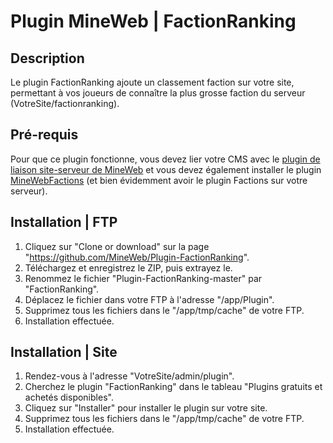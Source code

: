 # Plugin MineWeb | FactionRanking

## Description
Le plugin FactionRanking ajoute un classement faction sur votre site, permettant à vos joueurs de connaître la plus grosse faction du serveur (VotreSite/factionranking).

## Pré-requis

Pour que ce plugin fonctionne, vous devez lier votre CMS avec le [plugin de liaison site-serveur de MineWeb](https://github.com/MineWeb/ServerBridge) et vous devez également installer le plugin [MineWebFactions](https://github.com/MineWeb/BridgePlugin-MineWebFactions) (et bien évidemment avoir le plugin Factions sur votre serveur). 

## Installation | FTP
1. Cliquez sur "Clone or download" sur la page "https://github.com/MineWeb/Plugin-FactionRanking".
2. Téléchargez et enregistrez le ZIP, puis extrayez le.
3. Renommez le fichier "Plugin-FactionRanking-master" par "FactionRanking".
4. Déplacez le fichier dans votre FTP à l'adresse "/app/Plugin".
5. Supprimez tous les fichiers dans le "/app/tmp/cache" de votre FTP.
6. Installation effectuée.

## Installation | Site
1. Rendez-vous à l'adresse "VotreSite/admin/plugin".
2. Cherchez le plugin "FactionRanking" dans le tableau "Plugins gratuits et achetés disponibles".
3. Cliquez sur "Installer" pour installer le plugin sur votre site.
4. Supprimez tous les fichiers dans le "/app/tmp/cache" de votre FTP.
5. Installation effectuée.
